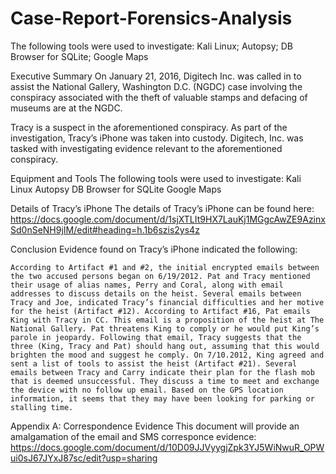 # Case-Report-Forensics-Analysis
The following tools were used to investigate: Kali Linux; Autopsy; DB Browser for SQLite; Google Maps

Executive Summary
On January 21, 2016, Digitech Inc. was called in to assist the National Gallery, Washington D.C. (NGDC) case involving the conspiracy associated with the theft of valuable stamps and defacing of museums are at the NGDC. 

Tracy is a suspect in the aforementioned conspiracy. 
As part of the investigation, Tracy’s iPhone was taken into custody. 
Digitech, Inc. was tasked with investigating evidence relevant to the aforementioned conspiracy.

Equipment and Tools
The following tools were used to investigate:
Kali Linux
Autopsy
DB Browser for SQLite
Google Maps

Details of Tracy’s iPhone
The details of Tracy’s iPhone can be found here:
https://docs.google.com/document/d/1sjXTLIt9HX7LauKj1MGgcAwZE9AzinxSd0nSeNH9jIM/edit#heading=h.1b6szis2ys4z

Conclusion
Evidence found on Tracy’s iPhone indicated the following: 
	
	According to Artifact #1 and #2, the initial encrypted emails between the two accused persons began on 6/19/2012. Pat and Tracy mentioned their usage of alias names, Perry and Coral, along with email addresses to discuss details on the heist. Several emails between Tracy and Joe, indicated Tracy’s financial difficulties and her motive for the heist (Artifact #12). According to Artifact #16, Pat emails King with Tracy in CC. This email is a proposition of the heist at The National Gallery. Pat threatens King to comply or he would put King’s parole in jeopardy. Following that email, Tracy suggests that the three (King, Tracy and Pat) should hang out, assuming that this would brighten the mood and suggest he comply. On 7/10.2012, King agreed and sent a list of tools to assist the heist (Artifact #21). Several emails between Tracy and Carry indicate their plan for the flash mob that is deemed unsuccessful. They discuss a time to meet and exchange the device with no follow up email. Based on the GPS location information, it seems that they may have been looking for parking or stalling time. 








Appendix A: Correspondence Evidence
This document will provide an amalgamation of the email and SMS corresponce evidence: 
https://docs.google.com/document/d/10D09JJVyygjZpk3YJ5WiNwuR_OPWui0sJ67JYxJ87sc/edit?usp=sharing

